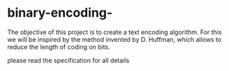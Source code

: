 # binary-encoding-
The objective of this project is to create a text encoding algorithm.
For this we will be inspired by the method invented by D. Huffman,
which allows to reduce the length of coding on bits.

please read the specification for all details

